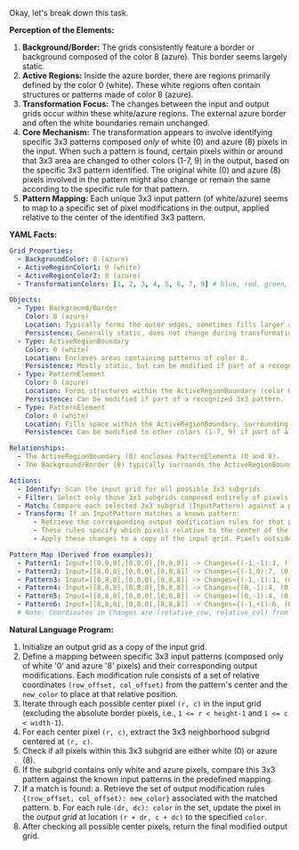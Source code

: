 Okay, let's break down this task.

**Perception of the Elements:**

1.  **Background/Border:** The grids consistently feature a border or background composed of the color 8 (azure). This border seems largely static.
2.  **Active Regions:** Inside the azure border, there are regions primarily defined by the color 0 (white). These white regions often contain structures or patterns made of color 8 (azure).
3.  **Transformation Focus:** The changes between the input and output grids occur *within* these white/azure regions. The external azure border and often the white boundaries remain unchanged.
4.  **Core Mechanism:** The transformation appears to involve identifying specific 3x3 patterns composed *only* of white (0) and azure (8) pixels in the input. When such a pattern is found, certain pixels within or around that 3x3 area are changed to other colors (1-7, 9) in the output, based on the specific 3x3 pattern identified. The original white (0) and azure (8) pixels involved in the pattern might also change or remain the same according to the specific rule for that pattern.
5.  **Pattern Mapping:** Each unique 3x3 input pattern (of white/azure) seems to map to a specific set of pixel modifications in the output, applied relative to the center of the identified 3x3 pattern.

**YAML Facts:**


```yaml
Grid_Properties:
  - BackgroundColor: 8 (azure)
  - ActiveRegionColor1: 0 (white)
  - ActiveRegionColor2: 8 (azure)
  - TransformationColors: [1, 2, 3, 4, 5, 6, 7, 9] # blue, red, green, yellow, gray, magenta, orange, maroon

Objects:
  - Type: Background/Border
    Color: 8 (azure)
    Location: Typically forms the outer edges, sometimes fills larger areas.
    Persistence: Generally static, does not change during transformation.
  - Type: ActiveRegionBoundary
    Color: 0 (white)
    Location: Encloses areas containing patterns of color 8.
    Persistence: Mostly static, but can be modified if part of a recognized 3x3 pattern.
  - Type: PatternElement
    Color: 8 (azure)
    Location: Forms structures within the ActiveRegionBoundary (color 0).
    Persistence: Can be modified if part of a recognized 3x3 pattern.
  - Type: PatternElement
    Color: 0 (white)
    Location: Fills space within the ActiveRegionBoundary, surrounding color 8 elements.
    Persistence: Can be modified to other colors (1-7, 9) if part of a recognized 3x3 pattern.

Relationships:
  - The ActiveRegionBoundary (0) encloses PatternElements (0 and 8).
  - The Background/Border (8) typically surrounds the ActiveRegionBoundary (0).

Actions:
  - Identify: Scan the input grid for all possible 3x3 subgrids.
  - Filter: Select only those 3x3 subgrids composed entirely of pixels with colors 0 (white) or 8 (azure).
  - Match: Compare each selected 3x3 subgrid (InputPattern) against a predefined set of known patterns.
  - Transform: If an InputPattern matches a known pattern:
      - Retrieve the corresponding output modification rules for that pattern.
      - These rules specify which pixels relative to the center of the 3x3 subgrid should be changed and to which new color.
      - Apply these changes to a copy of the input grid. Pixels outside matched patterns, the background border, and unchanged pixels within patterns remain the same.

Pattern_Map (Derived from examples):
  - Pattern1: Input=[[0,0,0],[0,8,0],[0,0,0]] -> Changes={(-1,-1):1, (-1,0):7, (-1,+1):6, (0,-1):4, (0,0):8, (0,+1):5, (+1,-1):2, (+1,0):9, (+1,+1):3}
  - Pattern2: Input=[[8,0,8],[0,0,0],[8,0,8]] -> Changes={(-1,0):7, (0,-1):4, (0,+1):5, (+1,0):9}
  - Pattern3: Input=[[0,8,8],[0,0,8],[0,8,8]] -> Changes={(-1,-1):1, (0,-1):4, (+1,-1):2}
  - Pattern4: Input=[[8,8,8],[8,8,8],[8,8,8]] -> Changes={(0,-1):4, (0,+1):9, (+1,-1):2, (+1,0):9}
  - Pattern5: Input=[[8,8,8],[0,0,0],[8,0,8]] -> Changes={(0,-1):4, (0,+1):9}
  - Pattern6: Input=[[8,8,0],[0,0,0],[8,8,8]] -> Changes={(-1,+1):6, (0,-1):4, (0,+1):5}
  # Note: Coordinates in Changes are (relative_row, relative_col) from the center of the 3x3 pattern.
```


**Natural Language Program:**

1.  Initialize an output grid as a copy of the input grid.
2.  Define a mapping between specific 3x3 input patterns (composed only of white '0' and azure '8' pixels) and their corresponding output modifications. Each modification rule consists of a set of relative coordinates `(row_offset, col_offset)` from the pattern's center and the `new_color` to place at that relative position.
3.  Iterate through each possible center pixel `(r, c)` in the input grid (excluding the absolute border pixels, i.e., `1 <= r < height-1` and `1 <= c < width-1`).
4.  For each center pixel `(r, c)`, extract the 3x3 neighborhood subgrid centered at `(r, c)`.
5.  Check if all pixels within this 3x3 subgrid are either white (0) or azure (8).
6.  If the subgrid contains only white and azure pixels, compare this 3x3 pattern against the known input patterns in the predefined mapping.
7.  If a match is found:
    a.  Retrieve the set of output modification rules `{(row_offset, col_offset): new_color}` associated with the matched pattern.
    b.  For each rule `(dr, dc): color` in the set, update the pixel in the *output grid* at location `(r + dr, c + dc)` to the specified `color`.
8.  After checking all possible center pixels, return the final modified output grid.